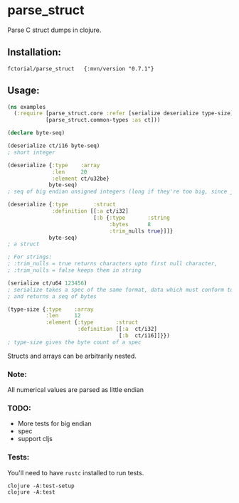 # parse_struct

Parse C struct dumps in clojure.

## Installation:

```
fctorial/parse_struct   {:mvn/version "0.7.1"}
```

## Usage:

```clojure
(ns examples
  (:require [parse_struct.core :refer [serialize deserialize type-size]]
            [parse_struct.common-types :as ct]))

(declare byte-seq)

(deserialize ct/i16 byte-seq)
; short integer

(deserialize {:type    :array
              :len     20
              :element ct/u32be}
             byte-seq)
; seq of big endian unsigned integers (long if they're too big, since java doesn't have unsigned. Large longs are stored in bigint)

(deserialize {:type        :struct
              :definition [[:a ct/i32]
                           [:b {:type       :string
                                :bytes      8
                                :trim_nulls true}]]}
             byte-seq)
; a struct

; For strings:
; :trim_nulls = true returns characters upto first null character,
; :trim_nulls = false keeps them in string

(serialize ct/u64 123456)
; serialize takes a spec of the same format, data which must conform to that spec (otherwise IllegalArgumentException)
; and returns a seq of bytes

(type-size {:type    :array
            :len     12
            :element {:type       :struct
                      :definition [[:a  ct/i32]
                                   [:b  ct/i16]]}})
; type-size gives the byte count of a spec
```

Structs and arrays can be arbitrarily nested.

### Note:

All numerical values are parsed as little endian

### TODO:

* More tests for big endian
* spec
* support cljs

### Tests:

You'll need to have `rustc` installed to run tests.

```
clojure -A:test-setup
clojure -A:test
```
